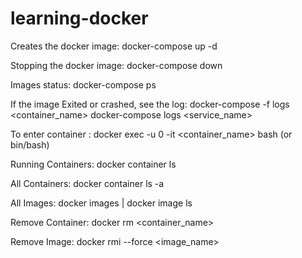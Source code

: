 # learning-docker

Creates the docker image: docker-compose up -d

Stopping the docker image: docker-compose down

Images status: docker-compose ps

If the image Exited or crashed, see the log: docker-compose -f logs <container_name>
                                             docker-compose logs <service_name>

To enter container : docker exec -u 0 -it <container_name> bash (or bin/bash)

Running Containers: docker container ls

All Containers: docker container ls -a

All Images: docker images | docker image ls

Remove Container: docker rm <container_name>

Remove Image: docker rmi --force <image_name>